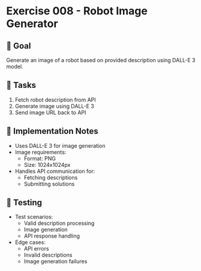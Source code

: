 # Exercise 008 - Robot Image Generator

## 🎯 Goal
Generate an image of a robot based on provided description using DALL-E 3 model.

## 📝 Tasks
1. Fetch robot description from API
2. Generate image using DALL-E 3
3. Send image URL back to API

## 🔧 Implementation Notes
- Uses DALL-E 3 for image generation
- Image requirements:
  - Format: PNG
  - Size: 1024x1024px
- Handles API communication for:
  - Fetching descriptions
  - Submitting solutions

## 🧪 Testing
- Test scenarios:
  - Valid description processing
  - Image generation
  - API response handling
- Edge cases:
  - API errors
  - Invalid descriptions
  - Image generation failures